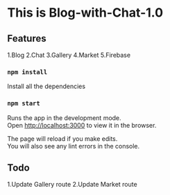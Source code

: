 # This is Blog-with-Chat-1.0

## Features

1.Blog
2.Chat
3.Gallery
4.Market
5.Firebase

### `npm install`

Install all the dependencies

### `npm start`

Runs the app in the development mode.\
Open [http://localhost:3000](http://localhost:3000) to view it in the browser.

The page will reload if you make edits.\
You will also see any lint errors in the console.

## Todo
1.Update Gallery route
2.Update Market route 